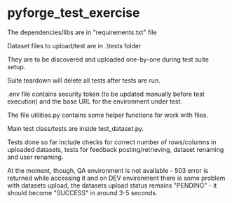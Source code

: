 # pyforge_test_exercise

The dependencies/libs are in "requirements.txt" file

Dataset files to upload/test are in .\tests folder

They are to be discovered and uploaded one-by-one during test suite setup.

Suite teardown will delete all tests after tests are run.

.env file contains security token (to be updated manually before test execution) and the base URL for the environment under test.

The file utilities.py contains some helper functions for work with files.

Main test class/tests are inside test_dataset.py.

Tests done so far include checks for correct number of rows/columns in uploaded datasets,
tests for feedback posting/retrieving, dataset renaming and user renaming.

At the moment, though, QA environment is not available - 503 error is returned while accessing it and on DEV environment there is some problem with datasets upload, the datasets upload status remains "PENDING" - it should become "SUCCESS" in around 3-5 seconds.   
